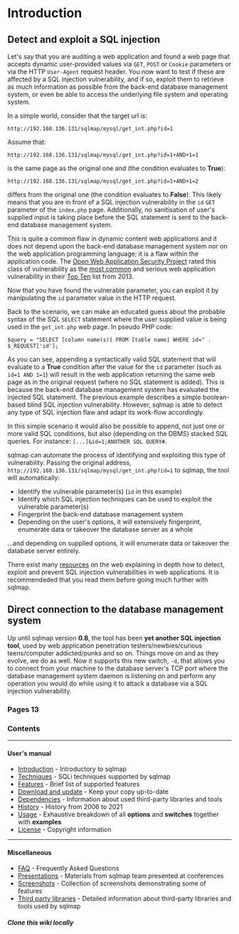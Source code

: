 # Introduction

## [](https://github.com/sqlmapproject/sqlmap/wiki/Introduction#detect-and-exploit-a-sql-injection)Detect and exploit a SQL injection

Let's say that you are auditing a web application and found a web page that accepts dynamic user-provided values via `GET`, `POST` or `Cookie` parameters or via the HTTP `User-Agent` request header. You now want to test if these are affected by a SQL injection vulnerability, and if so, exploit them to retrieve as much information as possible from the back-end database management system, or even be able to access the underlying file system and operating system.

In a simple world, consider that the target url is:

```
http://192.168.136.131/sqlmap/mysql/get_int.php?id=1
```

Assume that:

```
http://192.168.136.131/sqlmap/mysql/get_int.php?id=1+AND+1=1
```

is the same page as the original one and (the condition evaluates to **True**):

```
http://192.168.136.131/sqlmap/mysql/get_int.php?id=1+AND+1=2
```

differs from the original one (the condition evaluates to **False**). This likely means that you are in front of a SQL injection vulnerability in the `id` `GET` parameter of the `index.php` page. Additionally, no sanitisation of user's supplied input is taking place before the SQL statement is sent to the back-end database management system.

This is quite a common flaw in dynamic content web applications and it does not depend upon the back-end database management system nor on the web application programming language; it is a flaw within the application code. The [Open Web Application Security Project](http://www.owasp.org/) rated this class of vulnerability as the [most common](https://owasptop10.googlecode.com/files/OWASP%20Top%2010%20-%202013.pdf) and serious web application vulnerability in their [Top Ten](http://www.owasp.org/index.php/Category:OWASP_Top_Ten_Project) list from 2013.

Now that you have found the vulnerable parameter, you can exploit it by manipulating the `id` parameter value in the HTTP request.

Back to the scenario, we can make an educated guess about the probable syntax of the SQL `SELECT` statement where the user supplied value is being used in the `get_int.php` web page. In pseudo PHP code:

```
$query = "SELECT [column name(s)] FROM [table name] WHERE id=" . $_REQUEST['id'];
```

As you can see, appending a syntactically valid SQL statement that will evaluate to a **True** condition after the value for the `id` parameter (such as `id=1 AND 1=1`) will result in the web application returning the same web page as in the original request (where no SQL statement is added). This is because the back-end database management system has evaluated the injected SQL statement. The previous example describes a simple boolean-based blind SQL injection vulnerability. However, sqlmap is able to detect any type of SQL injection flaw and adapt its work-flow accordingly.

In this simple scenario it would also be possible to append, not just one or more valid SQL conditions, but also (depending on the DBMS) stacked SQL queries. For instance: `[...]&id=1;ANOTHER SQL QUERY#`.

sqlmap can automate the process of identifying and exploiting this type of vulnerability. Passing the original address, `http://192.168.136.131/sqlmap/mysql/get_int.php?id=1` to sqlmap, the tool will automatically:

-   Identify the vulnerable parameter(s) (`id` in this example)
-   Identify which SQL injection techniques can be used to exploit the vulnerable parameter(s)
-   Fingerprint the back-end database management system
-   Depending on the user's options, it will extensively fingerprint, enumerate data or takeover the database server as a whole

...and depending on supplied options, it will enumerate data or takeover the database server entirely.

There exist many [resources](https://del.icio.us/inquis/sqlinjection) on the web explaining in depth how to detect, exploit and prevent SQL injection vulnerabilities in web applications. It is recommendeded that you read them before going much further with sqlmap.

## [](https://github.com/sqlmapproject/sqlmap/wiki/Introduction#direct-connection-to-the-database-management-system)Direct connection to the database management system

Up until sqlmap version **0.8**, the tool has been **yet another SQL injection tool**, used by web application penetration testers/newbies/curious teens/computer addicted/punks and so on. Things move on and as they evolve, we do as well. Now it supports this new switch, `-d`, that allows you to connect from your machine to the database server's TCP port where the database management system daemon is listening on and perform any operation you would do while using it to attack a database via a SQL injection vulnerability.

###  Pages 13

### Contents

---

#### User's manual

-   [Introduction](https://github.com/sqlmapproject/sqlmap/wiki/Introduction) \- Introductory to sqlmap
-   [Techniques](https://github.com/sqlmapproject/sqlmap/wiki/Techniques) \- SQLi techniques supported by sqlmap
-   [Features](https://github.com/sqlmapproject/sqlmap/wiki/Features) \- Brief list of supported features
-   [Download and update](https://github.com/sqlmapproject/sqlmap/wiki/Download-and-update) \- Keep your copy up-to-date
-   [Dependencies](https://github.com/sqlmapproject/sqlmap/wiki/Dependencies) \- Information about used third-party libraries and tools
-   [History](https://github.com/sqlmapproject/sqlmap/wiki/History) \- History from 2006 to 2021
-   [Usage](https://github.com/sqlmapproject/sqlmap/wiki/Usage) \- Exhaustive breakdown of all **options** and **switches** together with **examples**
-   [License](https://github.com/sqlmapproject/sqlmap/wiki/License) \- Copyright information

  

---

#### Miscellaneous

-   [FAQ](https://github.com/sqlmapproject/sqlmap/wiki/FAQ) \- Frequently Asked Questions
-   [Presentations](https://github.com/sqlmapproject/sqlmap/wiki/Presentations) \- Materials from sqlmap team presented at conferences
-   [Screenshots](https://github.com/sqlmapproject/sqlmap/wiki/Screenshots) \- Collection of screenshots demonstrating some of features
-   [Third party libraries](https://github.com/sqlmapproject/sqlmap/wiki/Third-party-libraries) \- Detailed information about third-party libraries and tools used by sqlmap

##### Clone this wiki locally